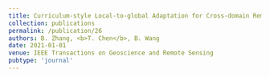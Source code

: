 ```yaml
---
title: Curriculum-style Local-to-global Adaptation for Cross-domain Remote Sensing Image Segmentation
collection: publications
permalink: /publication/26
authors: B. Zhang, <b>T. Chen</b>, B. Wang
date: 2021-01-01
venue: IEEE Transactions on Geoscience and Remote Sensing
pubtype: 'journal'
---
```


<!-- paperurl: 'http://academicpages.github.io/files/paper1.pdf'
citation: 'Your Name, You. (2009). &quot;Paper Title Number 1.&quot; <i>Journal 1</i>. 1(1).' -->
<!-- [Download paper here](http://academicpages.github.io/files/paper1.pdf) -->
